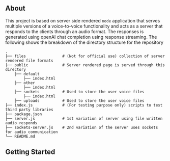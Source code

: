 ## About 
This project is based on server side rendered `node` application that serves multiple versions of a voice-to-voice functionality and acts as a server that responds to the clients through an audio format. The responses is generated using openAI chat completion using response streaming. The following shows the breakdown of the directory structure for the repository

    .
    ├── files                # (Not for official use) collection of server rendered file formats
    ├── public               # Server rendered page is served through this directory
        ├── default 
            ├── index.html
        ├── other
            ├── index.html
        ├── sockets          # Used to store the user voice files
            ├── index.html
        ├── uploads          # Used to store the user voice files
    ├── index.js             # (For testing purpose only) scripts to test third party libraries
    ├── package.json         
    ├── server.js            # 1st variation of server using file written audio responds 
    ├── sockets-server.js    # 2nd variation of the server uses sockets for audio communication
    └── README.md

## Getting Started
